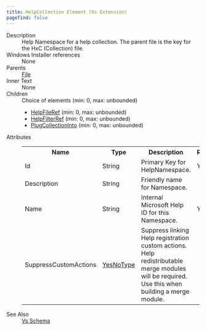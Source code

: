 ```yaml
---
title: HelpCollection Element (Vs Extension)
pagefind: false
---
```

<dl>
  <dt>Description</dt>
  <dd>                 Help Namespace for a help collection.  The parent file is the key for the HxC (Collection) file.             </dd>
  <dt>Windows Installer references</dt>
  <dd>None</dd>
  <dt>Parents</dt>
  <dd>
    <a href="../../wix/file/">File</a>
  </dd>
  <dt>Inner Text</dt>
  <dd>None</dd>
  <dt>Children</dt>
  <dd>Choice of elements (min: 0, max: unbounded)<ul><li><a href="../../vs/helpfileref" class="extension">HelpFileRef</a> (min: 0, max: unbounded)</li><li><a href="../../vs/helpfilterref" class="extension">HelpFilterRef</a> (min: 0, max: unbounded)</li><li><a href="../../vs/plugcollectioninto" class="extension">PlugCollectionInto</a> (min: 0, max: unbounded)</li></ul></dd>
  <dt>Attributes</dt>
  <dd>
    <table cellspacing="0" cellpadding="0" class="schema">
      <tr>
        <th width="15%">Name</th>
        <th width="15%">Type</th>
        <th width="65%">Description</th>
        <th width="15%">Required</th>
      </tr>
      <tr>
        <td>Id</td>
        <td>String</td>
        <td>Primary Key for HelpNamespace.</td>
        <td>Yes</td>
      </tr>
      <tr>
        <td>Description</td>
        <td>String</td>
        <td>Friendly name for Namespace.</td>
        <td>&nbsp;</td>
      </tr>
      <tr>
        <td>Name</td>
        <td>String</td>
        <td>Internal Microsoft Help ID for this Namespace.</td>
        <td>Yes</td>
      </tr>
      <tr>
        <td>SuppressCustomActions</td>
        <td><a href="../../vs/simple_type_yesnotype">YesNoType</a></td>
        <td>Suppress linking Help registration custom actions.  Help redistributable merge modules will be required.  Use this when building a merge module.</td>
        <td>&nbsp;</td>
      </tr>
    </table>
  </dd>
  <dt>See Also</dt>
  <dd>
    <a href="../">Vs Schema</a>
  </dd>
</dl>
